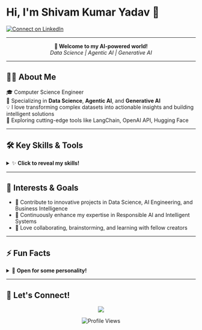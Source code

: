 # Hi, I'm Shivam Kumar Yadav 🚀

[![Connect on LinkedIn](https://img.shields.io/badge/-LinkedIn-blue?style=for-the-badge&logo=linkedin)](https://www.linkedin.com/in/shivam-kumar-yadav-26a47b239/)

---

<p align="center">
  <b>👋 Welcome to my AI-powered world!</b><br>
  <i>Data Science | Agentic AI | Generative AI</i>
</p>

---

## 👨‍💻 About Me

🎓 Computer Science Engineer  
🔬 Specializing in **Data Science**, **Agentic AI**, and **Generative AI**  
💡 I love transforming complex datasets into actionable insights and building intelligent solutions  
🧠 Exploring cutting-edge tools like LangChain, OpenAI API, Hugging Face

---

## 🛠️ Key Skills & Tools

<details>
  <summary>✨ <b>Click to reveal my skills!</b></summary>
  <br>
  <p align="center">
    <!-- Data Science & ML Buttons -->
    <a href="https://www.python.org/"><img src="https://img.shields.io/badge/Python-3776AB?style=for-the-badge&logo=python&logoColor=white"></a>
    <a href="https://pandas.pydata.org/"><img src="https://img.shields.io/badge/Pandas-150458?style=for-the-badge&logo=pandas&logoColor=white"></a>
    <a href="https://numpy.org/"><img src="https://img.shields.io/badge/NumPy-013243?style=for-the-badge&logo=numpy&logoColor=white"></a>
    <a href="https://scikit-learn.org/"><img src="https://img.shields.io/badge/Scikit--learn-F7931E?style=for-the-badge&logo=scikit-learn&logoColor=white"></a>
    <a href="https://www.tensorflow.org/"><img src="https://img.shields.io/badge/TensorFlow-FF6F00?style=for-the-badge&logo=tensorflow&logoColor=white"></a>
    <a href="https://pytorch.org/"><img src="https://img.shields.io/badge/PyTorch-EE4C2C?style=for-the-badge&logo=pytorch&logoColor=white"></a>
    <!-- Generative & Agentic AI Buttons -->
    <a href="https://python.langchain.com/"><img src="https://img.shields.io/badge/LangChain-000000?style=for-the-badge&logo=langchain&logoColor=white"></a>
    <a href="https://openai.com/api/"><img src="https://img.shields.io/badge/OpenAI%20API-412991?style=for-the-badge&logo=openai&logoColor=white"></a>
    <a href="https://huggingface.co/"><img src="https://img.shields.io/badge/Hugging%20Face-FFD21F?style=for-the-badge&logo=huggingface&logoColor=black"></a>
    <a href="https://en.wikipedia.org/wiki/Natural_language_processing"><img src="https://img.shields.io/badge/NLP-0B6EFD?style=for-the-badge&logo=nlp&logoColor=white"></a>
    <a href="#"><img src="https://img.shields.io/badge/Prompt%20Engineering-0B6EFD?style=for-the-badge&logo=prompt&logoColor=white"></a>
    <!-- Data Analytics & BI Buttons -->
    <a href="https://www.sqltutorial.org/"><img src="https://img.shields.io/badge/SQL-4479A1?style=for-the-badge&logo=postgresql&logoColor=white"></a>
    <a href="https://powerbi.microsoft.com/"><img src="https://img.shields.io/badge/Power%20BI-F2C811?style=for-the-badge&logo=powerbi&logoColor=black"></a>
    <a href="https://www.tableau.com/"><img src="https://img.shields.io/badge/Tableau-E97627?style=for-the-badge&logo=tableau&logoColor=white"></a>
    <a href="https://www.microsoft.com/en-us/microsoft-365/excel"><img src="https://img.shields.io/badge/Excel-217346?style=for-the-badge&logo=microsoft-excel&logoColor=white"></a>
  </p>
</details>

---

## 🚀 Interests & Goals

- 🤖 Contribute to innovative projects in Data Science, AI Engineering, and Business Intelligence
- 🌱 Continuously enhance my expertise in Responsible AI and Intelligent Systems
- 🤝 Love collaborating, brainstorming, and learning with fellow creators

---

## ⚡ Fun Facts

<details>
  <summary>🎉 <b>Open for some personality!</b></summary>
  <ul>
    <li>🏸 Badminton keeps me sharp and strategic</li>
    <li>📚 I’m a tech & strategy bookworm</li>
    <li>🌍 Traveling gives me fresh perspectives for creative problem-solving</li>
  </ul>
</details>

---

## 💬 Let's Connect!

<p align="center">
  <a href="https://www.linkedin.com/in/shivam-kumar-yadav-26a47b239/">
    <img src="https://img.shields.io/badge/-Say%20Hello%20on%20LinkedIn-blue?style=for-the-badge&logo=linkedin"/>
  </a>
</p>

<p align="center">
  <img src="https://komarev.com/ghpvc/?username=shivamyadav-dev&style=for-the-badge" alt="Profile Views">
</p>
